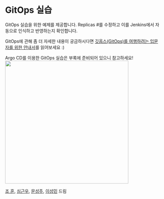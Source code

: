 # GitOps 실습 
GitOps 실습을 위한 예제를 제공합니다. 
Replicas #를 수정하고 이를 Jenkins에서 자동으로 인식하고 반영하는지 확인합니다. 

GitOps에 관해 좀 더 자세한 내용이 궁금하시다면 
[깃옵스(GitOps)를 여행하려는 입문자를 위한 안내서](https://yozm.wishket.com/magazine/detail/2010/)를 읽어보세요 :) 

Argo CD를 이용한 GitOps 실습은 부록에 준비되어 있으니 참고하세요! 
<img src="https://argo-cd.readthedocs.io/en/stable/assets/argocd-ui.gif" width="400">

[조 훈](https://github.com/sysnet4admin), 
[심근우](https://github.com/gnu-gnu), 
[문성주](https://github.com/seongjumoon), 
[이성민](https://github.com/sungmincs) 
드림
